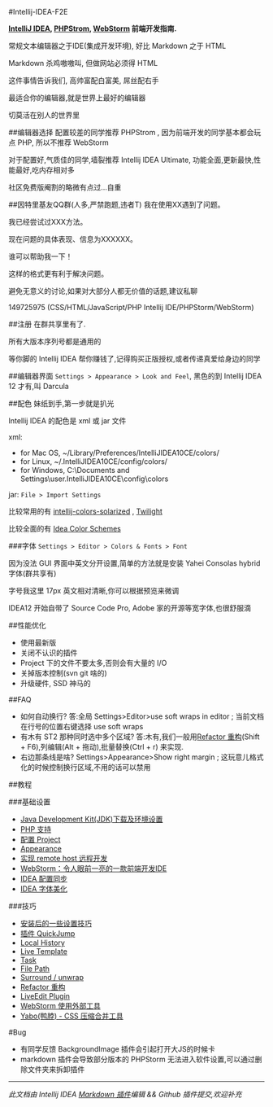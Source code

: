 #Intellij-IDEA-F2E

**[IntelliJ IDEA](http://www.jetbrains.com/idea), [PHPStrom](http://www.jetbrains.com/phpstorm), [WebStorm](http://www.jetbrains.com/webstorm) 前端开发指南.**

常规文本编辑器之于IDE(集成开发环境), 好比 Markdown 之于 HTML

Markdown 杀鸡嗷嗷叫, 但做网站必须得 HTML

这件事情告诉我们, 高帅富配白富美, 屌丝配右手

最适合你的编辑器,就是世界上最好的编辑器

切莫活在别人的世界里

##编辑器选择
配置较差的同学推荐 PHPStrom , 因为前端开发的同学基本都会玩点 PHP, 所以不推荐 WebStorm

对于配置好,气质佳的同学,墙裂推荐 Intellij IDEA Ultimate, 功能全面,更新最快,性能最好,吃内存相对多

社区免费版阉割的略微有点过...自重

##因特里基友QQ群(人多,严禁跑题,违者T)
我在使用XX遇到了问题。

我已经尝试过XXX方法。

现在问题的具体表现、信息为XXXXXX。


谁可以帮助我一下！

这样的格式更有利于解决问题。

避免无意义的讨论,如果对大部分人都无价值的话题,建议私聊

149725975 (CSS/HTML/JavaScript/PHP Intellij IDE/PHPStorm/WebStorm)


##注册
在群共享里有了.

所有大版本序列号都是通用的

等你脚的 Intellij IDEA 帮你赚钱了,记得购买正版授权,或者传递真爱给身边的同学

##编辑器界面
`Settings > Appearance > Look and Feel`,
黑色的到 Intellij IDEA 12 才有,叫 Darcula

##配色
妹纸到手,第一步就是扒光

Intellij IDEA 的配色是 xml 或 jar 文件

xml:

* for Mac OS, ~/Library/Preferences/IntelliJIDEA10CE/colors/
* for Linux, ~/.IntelliJIDEA10CE/config/colors/
* for Windows, C:\Documents and Settings\user\.IntelliJIDEA10CE\config\colors

jar: `File > Import Settings`

比较常用的有 [intellij-colors-solarized](https://github.com/jkaving/intellij-colors-solarized) , [Twilight](https://github.com/eed3si9n/color-themes/tree/master/IntelliJ-IDEA/Twilight)

比较全面的有 [Idea Color Schemes](http://ideacolorschemes.com/)

###字体
`Settings > Editor > Colors & Fonts > Font`

因为没法 GUI 界面中英文分开设置,简单的方法就是安装 Yahei Consolas hybrid 字体(群共享有)

字号我这里 17px 英文相对清晰,你可以根据预览来微调

IDEA12 开始自带了 Source Code Pro, Adobe 家的开源等宽字体,也很舒服滴

##性能优化
* 使用最新版
* 关闭不认识的插件
* Project 下的文件不要太多,否则会有大量的 I/O
* 关掉版本控制(svn git 啥的)
* 升级硬件, SSD 神马的


##FAQ

* 如何自动换行? 答:全局 Settings>Editor>use soft wraps in editor ; 当前文档 在行号的位置右键选择 use soft wraps
* 有木有 ST2 那种同时选中多个区域? 答:木有,我们一般用[Refactor 重构](http://ooxx.me/intellij-idea-refactor.orz)(Shift + F6),列编辑(Alt + 拖动),批量替换(Ctrl + r) 来实现.
* 右边那条线是啥? Settings>Appearance>Show right margin ; 这玩意儿格式化的时候控制换行区域,不用的话可以禁用

##教程

###基础设置
* [Java Development Kit(JDK)下载及环境设置](http://willerce.com/post/jdk)
* [PHP 支持](http://ooxx.me/intellij-idea-php.orz)
* [配置 Project](http://ooxx.me/intellij-idea-project.orz)
* [Appearance](http://ooxx.me/intellij-idea-appearance.orz)
* [实现 remote host 远程开发](http://www.cssha.com/webstorm-phpstorm-remote-host)
* [WebStorm：令人眼前一亮的一款前端开发IDE](http://www.cssha.com/webstorm)
* [IDEA 配置同步](http://willerce.com/post/intellij-idea-config-sync)
* [IDEA 字体美化](http://willerce.com/post/intellij-ide-fontconfig)

###技巧

* [安装后的一些设置技巧](http://www.cnblogs.com/sky100/archive/2009/01/22/1379949.html)
* [插件 QuickJump](http://ooxx.me/intellij-idea-quickjump.orz)
* [Local History](http://ooxx.me/intellij-idea-local-history.orz)
* [Live Template](http://ooxx.me/intellij-idea-live-template.orz)
* [Task](http://ooxx.me/intellij-idea-task.orz)
* [File Path](http://ooxx.me/intellij-idea-file-path.orz)
* [Surround / unwrap](http://ooxx.me/intellij-idea-surround-unwrap.orz)
* [Refactor 重构](http://ooxx.me/intellij-idea-refactor.orz)
* [LiveEdit Plugin](http://ooxx.me/intellij-idea-liveedit-plugin.orz)
* [WebStorm 使用外部工具](http://willerce.com/post/intellij-external-tools)
* [Yabo(鸭脖) - CSS 压缩合并工具](http://ooxx.me/yabo.orz)

#Bug
* 有同学反馈 BackgroundImage 插件会引起打开大JS的时候卡
* markdown 插件会导致部分版本的 PHPStorm 无法进入软件设置,可以通过删除文件夹来拆卸插件
---

*此文档由 Intellij IDEA [Markdown 插件](https://github.com/nicoulaj/idea-markdown)编辑 && Github 插件提交,欢迎补充*
